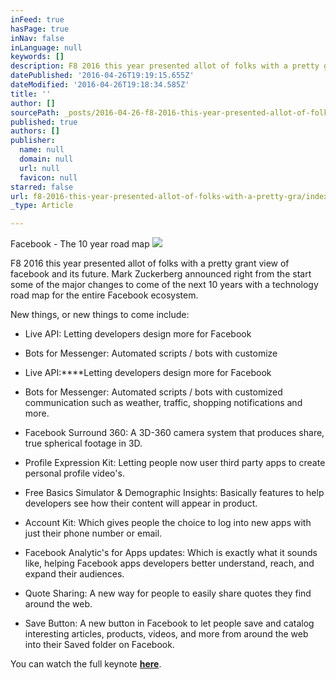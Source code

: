 ```yaml
---
inFeed: true
hasPage: true
inNav: false
inLanguage: null
keywords: []
description: F8 2016 this year presented allot of folks with a pretty grant view of facebook and its future. Mark Zuckerberg announced right from the start some of the major changes to come of the next 10 years with a technology road map for the entire Facebook ecosystem.
datePublished: '2016-04-26T19:19:15.655Z'
dateModified: '2016-04-26T19:18:34.585Z'
title: ''
author: []
sourcePath: _posts/2016-04-26-f8-2016-this-year-presented-allot-of-folks-with-a-pretty-gra.md
published: true
authors: []
publisher:
  name: null
  domain: null
  url: null
  favicon: null
starred: false
url: f8-2016-this-year-presented-allot-of-folks-with-a-pretty-gra/index.html
_type: Article

---
```

Facebook - The 10 year road map
![](https://the-grid-user-content.s3-us-west-2.amazonaws.com/0dbbd57e-0a2d-4187-a5fd-e3faa6d9b129.jpg)

F8 2016 this year presented allot of folks with a pretty grant view of facebook and its future. Mark Zuckerberg announced right from the start some of the major changes to come of the next 10 years with a technology road map for the entire Facebook ecosystem.

New things, or new things to come include:

* Live API: Letting developers design more for Facebook
* Bots for Messenger: Automated scripts / bots with customize

* Live API:****Letting developers design more for Facebook
* Bots for Messenger: Automated scripts / bots with customized communication such as weather, traffic, shopping notifications and more.
* Facebook Surround 360: A 3D-360 camera system that produces share, true spherical footage in 3D.
* Profile Expression Kit: Letting people now user third party apps to create personal profile video's.
* Free Basics Simulator & Demographic Insights: Basically features to help developers see how their content will appear in product.
* Account Kit: Which gives people the choice to log into new apps with just their phone number or email.
* Facebook Analytic's for Apps updates: Which is exactly what it sounds like, helping Facebook apps developers better understand, reach, and expand their audiences.
* Quote Sharing: A new way for people to easily share quotes they find around the web.
* Save Button: A new button in Facebook to let people save and catalog interesting articles, products, videos, and more from around the web into their Saved folder on Facebook.

You can watch the full keynote **[here][0]**.

[0]: https://www.fbf8.com/